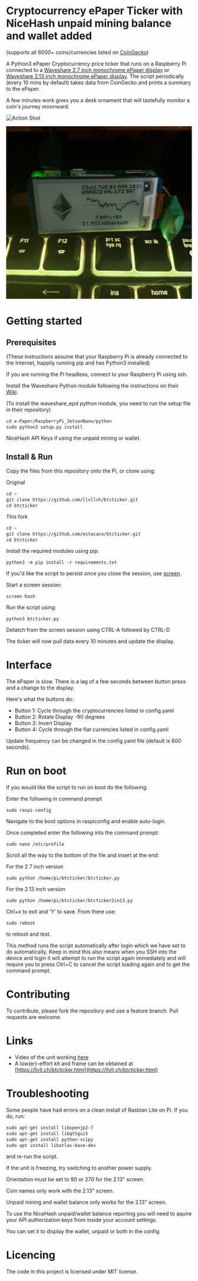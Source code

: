 # Cryptocurrency ePaper Ticker with NiceHash unpaid mining balance and wallet added
(supports all 6000+ coins/currencies listed on [CoinGecko](https://api.coingecko.com/api/v3/coins/list))

A Python3 ePaper Cryptocurrency price ticker that runs on a Raspberry Pi connected to a [Waveshare 2.7 inch monochrome ePaper display](https://www.waveshare.com/wiki/2.7inch_e-Paper_HAT) or [Waveshare 2.13 inch monochrome ePaper display](https://www.waveshare.com/wiki/2.13inch_e-Paper_HAT).
The script periodically (every 10 mins by default) takes data from CoinGecko and prints a summary to the ePaper.

A few minutes work gives you a desk ornament that will tastefully monitor a coin's journey moonward.

![Action Shot](/images/actionshot/BasicLunar.jpg)

![Action Shot](/images/actionshot/Ws2in13.jpg)

# Getting started

## Prerequisites

(These instructions assume that your Raspberry Pi is already connected to the Internet, happily running pip and has Python3 installed)

If you are running the Pi headless, connect to your Raspberry Pi using ssh.

Install the Waveshare Python module following the instructions on their [Wiki](https://www.waveshare.com/wiki/2.7inch_e-Paper_HAT).

(To install the waveshare_epd python module, you need to run the setup file in their repository)

```
cd e-Paper/RaspberryPi_JetsonNano/python
sudo python3 setup.py install
```

NiceHash API Keys if using the unpaid mining or wallet.

## Install & Run

Copy the files from this repository onto the Pi, or clone using:

Original

```
cd ~
git clone https://github.com/llvllch/btcticker.git
cd btcticker
```

This fork

```
cd ~
git clone https://github.com/estacaco/btcticker.git
cd btcticker
```

Install the required modules using pip:

```
python3 -m pip install -r requirements.txt
```

If you'd like the script to persist once you close the session, use [screen](https://linuxize.com/post/how-to-use-linux-screen/).

Start a screen session:

```
screen bash
```

Run the script using:

```
python3 btcticker.py
```

Detatch from the screen session using CTRL-A followed by CTRL-D

The ticker will now pull data every 10 minutes and update the display. 

# Interface

The ePaper is slow. There is a lag of a few seconds between button press and a change to the display. 

Here's what the buttons do:
- Button 1: Cycle through the cryptocurrencies listed in config.yaml
- Button 2: Rotate Display -90 degrees
- Button 3: Invert Display
- Button 4: Cycle through the fiat currencies listed in config.yaml

Update frequency can be changed in the config.yaml file (default is 600 seconds).

# Run on boot

If you would like the script to run on boot do the following:

Enter the following in command prompt

```
sudo raspi-config
```

Navigate to the boot options in raspiconfig and enable auto-login.

Once completed enter the following into the command prompt:

```
sudo nano /etc/profile
```

Scroll all the way to the bottom of the file and insert at the end:

For the 2.7 inch version

```
sudo python /home/pi/btcticker/btcticker.py
```

For the 2.13 inch version

```
sudo python /home/pi/btcticker/btcticker2in13.py
```

Ctrl+x to exit and 'Y' to save.
From there use:
```
sudo reboot
```

to reboot and test.

This method runs the script automatically after login which we have set to do automatically. Keep in mind this also means when you SSH into the device and login it will attempt to run the script again immediately and will require you to press Ctrl+C to cancel the script loading again and to get the command prompt.

# Contributing

To contribute, please fork the repository and use a feature branch. Pull requests are welcome.

# Links

- Video of the unit working [here](https://youtu.be/TN8lMPppR1c)
- A low(er)-effort kit and frame can be obtained at [https://llvll.ch/btcticker.html](https://llvll.ch/btcticker.html)

# Troubleshooting

Some people have had errors on a clean install of Rasbian Lite on Pi. If you do, run:

```
sudo apt-get install libopenjp2-7
sudo apt-get install libqt5gui5
sudo apt-get install python-scipy
sudo apt install libatlas-base-dev
```

and re-run the script.

If the unit is freezing, try switching to another power supply. 

Orientation must be set to 90 or 270 for the 2.13" screen.

Coin names only work with the 2.13" screen.

Unpaid mining and wallet balance only works for the 2.13" screen.

To use the NiceHash unpaid/wallet balance reporting you will need to aquire your API authorization keys from inside your account settings.

You can set it to display the wallet, unpaid or both in the config.

# Licencing

The code in this project is licensed under MIT license.
